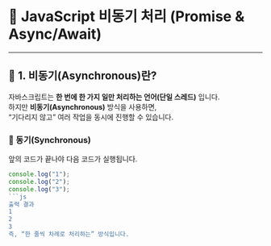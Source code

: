 # 🧩 JavaScript 비동기 처리 (Promise & Async/Await)

---

## 🌈 1. 비동기(Asynchronous)란?

자바스크립트는 **한 번에 한 가지 일만 처리하는 언어(단일 스레드)** 입니다.  
하지만 **비동기(Asynchronous)** 방식을 사용하면,  
“기다리지 않고” 여러 작업을 동시에 진행할 수 있습니다.

### 🔸 동기(Synchronous)
앞의 코드가 끝나야 다음 코드가 실행됩니다.

```js
console.log("1");
console.log("2");
console.log("3");
```js
출력 결과
1
2
3
즉, “한 줄씩 차례로 처리하는” 방식입니다.
